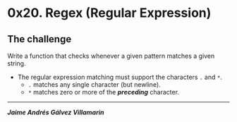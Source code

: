 # 0x20. Regex (Regular Expression)

## The challenge
Write a function that checks whenever a given pattern matches a given string.
- The regular expression matching must support the characters `.` and `*`.
    - `.` matches any single character (but newline).
    - `*` matches zero or more of the ***preceding*** character.
***
***Jaime Andrés Gálvez Villamarin***
